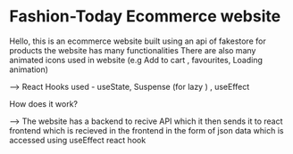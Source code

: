 # Fashion-Today Ecommerce website 
Hello, this is an ecommerce website built using an api of fakestore for products the website has many functionalities There are also many animated icons used in website (e.g Add to cart , favourites, Loading animation)


--> React Hooks used - useState, Suspense (for lazy ) , useEffect


How does it work?

--> The website has a backend to recive API which it then sends it to react frontend which is recieved in the frontend in the form of json data which is accessed using useEffect react hook 


